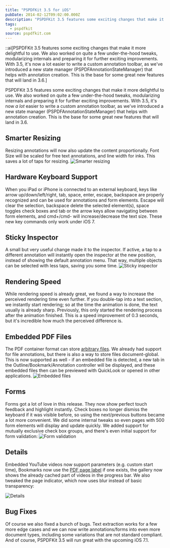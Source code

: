 ```yaml
---
title: "PSPDFKit 3.5 for iOS"
pubDate: 2014-02-12T09:02:00.000Z
description: "PSPDFKit 3.5 features some exciting changes that make it more delightful to use. We also worked on quite a few under-the-hood tweaks, modularizing internals and preparing it for further exciting improvements. With 3.5, it's now a lot easier to write a custom annotation toolbar, as we've introduced a new state manager (PSPDFAnnotationStateManager) that helps with annotation creation. This is the base for some great new features that will land in 3.6."
tags:
  - pspdfkit
source: pspdfkit.com
---
```


::ai[PSPDFKit 3.5 features some exciting changes that make it more delightful to use. We also worked on quite a few under-the-hood tweaks, modularizing internals and preparing it for further exciting improvements. With 3.5, it's now a lot easier to write a custom annotation toolbar, as we've introduced a new state manager (PSPDFAnnotationStateManager) that helps with annotation creation. This is the base for some great new features that will land in 3.6.]

PSPDFKit 3.5 features some exciting changes that make it more delightful to use. We also worked on quite a few under-the-hood tweaks, modularizing internals and preparing it for further exciting improvements. With 3.5, it's now *a lot* easier to write a custom annotation toolbar, as we've introduced a new state manager (PSPDFAnnotationStateManager) that helps with annotation creation. This is the base for some great new features that will land in 3.6.

## Smarter Resizing
Resizing annotations will now also update the content proportionally. Font Size will be scaled for free text annotations, and line width for inks. This saves a lot of taps for resizing.
![Smarter resizing](/images/blog/2014/pspdfkit-3-5/freetext-sizing.gif)

## Hardware Keyboard Support
When you iPad or iPhone is connected to an external keyboard, keys like arrow up/down/left/right, tab, space, enter, escape, backspace are properly recognized and can be used for annotations and form elements. Escape will clear the selection, backspace delete the selected element(s), space toggles check boxes and tab or the arrow keys allow navigating between form elements, and cmd+/cmd- will increase/decrease the text size. These new key commands only work under iOS 7.

## Sticky Inspector
A small but very useful change made it to the inspector. If active, a tap to a different annotation will instantly open the inspector at the new position, instead of showing the default annotation menu. That way, multiple objects can be selected with less taps, saving you some time.
![Sticky inspector](/images/blog/2014/pspdfkit-3-5/sticky-inspector.gif)

## Rendering Speed
While rendering speed is already great, we found a way to increase the perceived rendering time even further. If you double-tap into a text section, we instantly start rendering; so at the time the animation is done, the text usually is already sharp. Previously, this only started the rendering process after the animation finished. This is a speed improvement of 0.3 seconds, but it's incredible how much the perceived difference is.

## Embedded PDF Files
The PDF container format can store [arbitrary files](http://blogs.adobe.com/insidepdf/2010/11/pdf-file-attachments.html]). We already had support for file annotations, but there is also a way to store files document-global. This is now supported as well - if an embedded file is detected, a new tab in the Outline/Bookmark/Annotation controller will be displayed, and these embedded files then can be previewed with QuickLook or opened in other applications.
![Embedded files](/images/blog/2014/pspdfkit-3-5/embedded-files.png)

## Forms
Forms got a lot of love in this release. They now show perfect touch feedback and highlight instantly. Check boxes no longer dismiss the keyboard if it was visible before, so using the next/previous buttons became a lot more convenient. We did some internal tweaks so even pages with 500 form elements will display and update quickly. We added support for mutually exclusive check box groups, and there's even initial support for form validation:
![Form validation](/images/blog/2014/pspdfkit-3-5/form-validation.gif)

## Details
Embedded YouTube videos now support parameters (e.g. custom start time), Bookmarks now use the [PDF page label](https://github.com/PSPDFKit/PSPDFKit-Demo/wiki/For-books,-we-have-pages-that-need-to-be-labeled-with-roman-numbering-(i,-ii,-iii,-iv,-...).-How-can-I-customize-the-page-number%3F) if one exists, the gallery now shows the already cached part of videos in the progress bar. We also tweaked the page indicator, which now uses blur instead of basic transparency:

![Details](/images/blog/2014/pspdfkit-3-5/details.gif)

## Bug Fixes
Of course we also fixed a bunch of bugs. Text extraction works for a few more edge cases and we can now write annotations/forms into even more document types, including some variations that are not standard compliant. And of course, PSPDFKit 3.5 will run great with the upcoming iOS 7.1.
